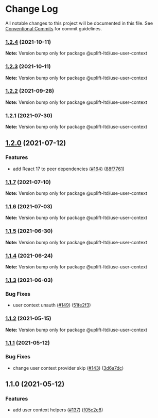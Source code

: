 # Change Log

All notable changes to this project will be documented in this file.
See [Conventional Commits](https://conventionalcommits.org) for commit guidelines.

### [1.2.4](https://github.com/uplift-ltd/nexus/compare/@uplift-ltd/use-user-context@1.2.3...@uplift-ltd/use-user-context@1.2.4) (2021-10-11)

**Note:** Version bump only for package @uplift-ltd/use-user-context





### [1.2.3](https://github.com/uplift-ltd/nexus/compare/@uplift-ltd/use-user-context@1.2.2...@uplift-ltd/use-user-context@1.2.3) (2021-10-11)

**Note:** Version bump only for package @uplift-ltd/use-user-context





### [1.2.2](https://github.com/uplift-ltd/nexus/compare/@uplift-ltd/use-user-context@1.2.1...@uplift-ltd/use-user-context@1.2.2) (2021-09-28)

**Note:** Version bump only for package @uplift-ltd/use-user-context





### [1.2.1](https://github.com/uplift-ltd/nexus/compare/@uplift-ltd/use-user-context@1.2.0...@uplift-ltd/use-user-context@1.2.1) (2021-07-30)

**Note:** Version bump only for package @uplift-ltd/use-user-context





## [1.2.0](https://github.com/uplift-ltd/nexus/compare/@uplift-ltd/use-user-context@1.1.7...@uplift-ltd/use-user-context@1.2.0) (2021-07-12)


### Features

* add React 17 to peer dependencies ([#164](https://github.com/uplift-ltd/nexus/issues/164)) ([88f7761](https://github.com/uplift-ltd/nexus/commit/88f77615dfab14127dfdf76f665ee73c3195bcb4))



### [1.1.7](https://github.com/uplift-ltd/nexus/compare/@uplift-ltd/use-user-context@1.1.6...@uplift-ltd/use-user-context@1.1.7) (2021-07-10)

**Note:** Version bump only for package @uplift-ltd/use-user-context





### [1.1.6](https://github.com/uplift-ltd/nexus/compare/@uplift-ltd/use-user-context@1.1.5...@uplift-ltd/use-user-context@1.1.6) (2021-07-03)

**Note:** Version bump only for package @uplift-ltd/use-user-context





### [1.1.5](https://github.com/uplift-ltd/nexus/compare/@uplift-ltd/use-user-context@1.1.4...@uplift-ltd/use-user-context@1.1.5) (2021-06-30)

**Note:** Version bump only for package @uplift-ltd/use-user-context





### [1.1.4](https://github.com/uplift-ltd/nexus/compare/@uplift-ltd/use-user-context@1.1.3...@uplift-ltd/use-user-context@1.1.4) (2021-06-24)

**Note:** Version bump only for package @uplift-ltd/use-user-context





### [1.1.3](https://github.com/uplift-ltd/nexus/compare/@uplift-ltd/use-user-context@1.1.2...@uplift-ltd/use-user-context@1.1.3) (2021-06-03)


### Bug Fixes

* user context unauth ([#149](https://github.com/uplift-ltd/nexus/issues/149)) ([51fe2f3](https://github.com/uplift-ltd/nexus/commit/51fe2f353b455531f47031591c5ac88bb48ead21))



### [1.1.2](https://github.com/uplift-ltd/nexus/compare/@uplift-ltd/use-user-context@1.1.1...@uplift-ltd/use-user-context@1.1.2) (2021-05-15)

**Note:** Version bump only for package @uplift-ltd/use-user-context





### [1.1.1](https://github.com/uplift-ltd/nexus/compare/@uplift-ltd/use-user-context@1.1.0...@uplift-ltd/use-user-context@1.1.1) (2021-05-12)


### Bug Fixes

* change user context provider skip ([#143](https://github.com/uplift-ltd/nexus/issues/143)) ([3d6a7dc](https://github.com/uplift-ltd/nexus/commit/3d6a7dca16e2bdf2b1ee8f257f0f2a5874b5354b))



## 1.1.0 (2021-05-12)


### Features

* add user context helpers ([#137](https://github.com/uplift-ltd/nexus/issues/137)) ([f05c2e8](https://github.com/uplift-ltd/nexus/commit/f05c2e81252a6163b5e4eced7a6466681ba6cc76))
